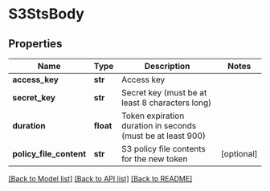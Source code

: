 # S3StsBody

## Properties
Name | Type | Description | Notes
------------ | ------------- | ------------- | -------------
**access_key** | **str** | Access key | 
**secret_key** | **str** | Secret key (must be at least 8 characters long) | 
**duration** | **float** | Token expiration duration in seconds (must be at least 900) | 
**policy_file_content** | **str** | S3 policy file contents for the new token | [optional] 

[[Back to Model list]](../README.md#documentation-for-models) [[Back to API list]](../README.md#documentation-for-api-endpoints) [[Back to README]](../README.md)

